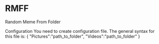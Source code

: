 # RMFF
 Random Meme From Folder

Configuration
You need to create configuration file. The general syntax for this file is:
{
"Pictures":"path_to_folder",
"Videos":"path_to_folder"
}